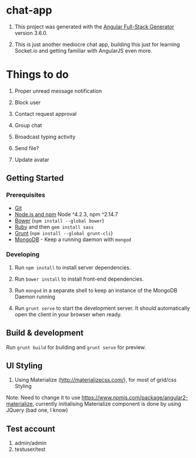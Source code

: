 # chat-app

1. This project was generated with the [Angular Full-Stack Generator](https://github.com/DaftMonk/generator-angular-fullstack) version 3.6.0.

2. This is just another mediocre chat app, building this just for learning Socket.io and getting familiar with AngularJS even more.

# Things to do

1. Proper unread message notification

2. Block user

3. Contact request approval

4. Group chat

5. Broadcast typing activity

6. Send file?

7. Update avatar

## Getting Started

### Prerequisites

- [Git](https://git-scm.com/)
- [Node.js and npm](nodejs.org) Node ^4.2.3, npm ^2.14.7
- [Bower](bower.io) (`npm install --global bower`)
- [Ruby](https://www.ruby-lang.org) and then `gem install sass`
- [Grunt](http://gruntjs.com/) (`npm install --global grunt-cli`)
- [MongoDB](https://www.mongodb.org/) - Keep a running daemon with `mongod`

### Developing

1. Run `npm install` to install server dependencies.

2. Run `bower install` to install front-end dependencies.

3. Run `mongod` in a separate shell to keep an instance of the MongoDB Daemon running

4. Run `grunt serve` to start the development server. It should automatically open the client in your browser when ready.

## Build & development

Run `grunt build` for building and `grunt serve` for preview.

## UI Styling

1. Using Materialize (http://materializecss.com/), for most of grid/css Styling

Note: Need to change it to use https://www.npmjs.com/package/angular2-materialize, currently initialising Materialize component is done by using JQuery (bad one, I know)

## Test account

1. admin/admin
2. testuser/test
